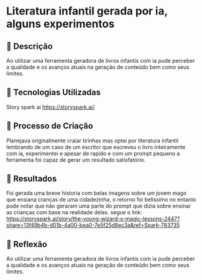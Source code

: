 # Literatura infantil gerada por ia, alguns experimentos 

## 📒 Descrição
Ao utilizar uma ferramenta geradora de livros infantis com ia
pude perceber a qualidade e os avanços atuais na geração de conteúdo
bem como seus limites.

## 🤖 Tecnologias Utilizadas
Story spark ai
https://storyspark.ai/


## 🧐 Processo de Criação
Planejava originalmente craiar tirinhas mas optei por literatura
infantil lembrando de um caso de um escritor que escreveu o livro
inteiramente com ia, experimentei e apesar de rapido e com um prompt pequeno
a ferramenta foi capaz de gerar  um resultado satisfatório.

## 🚀 Resultados
Foi gerada uma breve historia com belas imagens sobre um  jovem mago que ensiana 
cranças de uma cidadezinha, o retorno foi belissimo no entanto pude notar que não geraram uma parte
do prompt que dizia sobre ensinar as crianças com base na realidade delas. segue o link: https://storyspark.ai/story/the-young-wizard-s-magic-lessons-2447?share=13f49b4b-d01b-4a00-bea0-7e5f25d8ec3a&ref=Spark-783735

## 💭 Reflexão 
Ao utilizar uma ferramenta geradora de livros infantis com ia
pude perceber a qualidade e os avanços atuais na geração de conteúdo
bem como seus limites.
```
